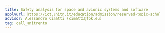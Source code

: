 ```yaml
---
title: Safety analysis for space and avionic systems and software 
applyurl: https://ict.unitn.it/education/admission/reserved-topic-scholarships
advisor: Alessandro Cimatti (cimatti@fbk.eu)
tag: call_unitrento 
---
```

